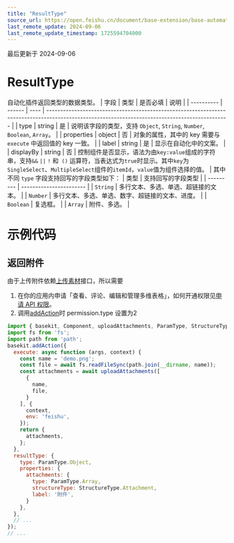 ```yaml
---
title: "ResultType"
source_url: https://open.feishu.cn/document/base-extension/base-automation-extensions/data-type/resulttype
last_remote_update: 2024-09-06
last_remote_update_timestamp: 1725594704000
---
```

最后更新于 2024-09-06

# ResultType
自动化插件返回类型的数据类型。
| 字段         | 类型     | 是否必填 | 说明                                                                                                                                              |
| ---------- | ------ | ---- | ----------------------------------------------------------------------------------------------------------------------------------------------- |
| type       | string | 是    | 说明该字段的类型，支持 `Object`, `String`, `Number`, `Boolean`, `Array`。                                                                                    |
| properties | object | 否    | 对象的属性，其中的 key 需要与 `execute` 中返回值的 key 一致。                                                                                                        |
| label      | string | 是    | 显示在自动化中的文案。                                                                                                                                      |
| displayBy  | string | 否    | 控制组件是否显示，语法为由`key:value`组成的字符串，支持`&&` `||` `!` 和`  () ` 运算符，当表达式为`true`时显示。其中`key`为`SingleSelect`、`MultipleSelect`组件的`itemId`，`value`值为组件选择的值。 |
其中不同 `type` 字段支持回写的字段类型如下：
| 类型        | 支持回写的字段类型               |
| --------- | ----------------------- |
| `String`  | 多行文本、多选、单选、超链接的文本。       |
| `Number`  | 多行文本、多选、单选、数字、超链接的文本、进度。 |
| `Boolean` | 复选框。                     |
| `Array`   | 附件、多选。                   |

# 示例代码

## 返回附件

由于上传附件依赖[上传素材](https://open.feishu.cn/document/uAjLw4CM/ukTMukTMukTM/reference/drive-v1/media/upload_all)接口，所以需要
1. 在你的应用内申请「查看、评论、编辑和管理多维表格」，如何开通权限见[申请 API 权限](https://open.feishu.cn/document/ukTMukTMukTM/uQjN3QjL0YzN04CN2cDN)。
1. 调用[addAction](https://open.feishu.cn/document/uAjLw4CM/uYjL24iN/base-extensions/base-automation-extensions/api/addaction)时 permission.type 设置为2

```js
import { basekit, Component, uploadAttachments, ParamType, StructureType } from '@lark-opdev/block-basekit-server-api';
import fs from 'fs';
import path from 'path';
basekit.addAction({
  execute: async function (args, context) {
    const name = 'demo.png';
    const file = await fs.readFileSync(path.join(__dirname, name));
    const attachments = await uploadAttachments([
      {
        name,
        file,
      }
    ], {
      context,
      env: 'feishu',
    });
    return {
      attachments,
    };
  },
  resultType: {
    type: ParamType.Object,
    properties: {
      attachments: {
        type: ParamType.Array,
        structureType: StructureType.Attachment,
        label: '附件',
      }
    },
  },
  // ...
});
// ...
```
